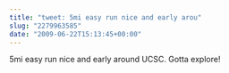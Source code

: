 ```yaml
---
title: "tweet: 5mi easy run nice and early arou"
slug: "2279963585"
date: "2009-06-22T15:13:45+00:00"
---
```

5mi easy run nice and early around UCSC. Gotta explore!